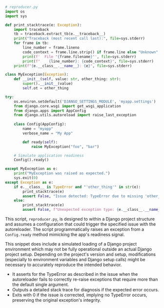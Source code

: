 ```python
# reproducer.py
import os
import sys

def print_stacktrace(e: Exception):
    import traceback
    tb = traceback.extract_tb(e.__traceback__)
    print("Traceback (most recent call last):", file=sys.stderr)
    for frame in tb:
        line_number = frame.lineno
        code_context = frame.line.strip() if frame.line else "Unknown"
        print(f'  File "{frame.filename}"', file=sys.stderr)
        print(f"    {line_number}: {code_context}", file=sys.stderr)
    print(f"{e.__class__.__name__}: {e}", file=sys.stderr)

class MyException(Exception):
    def __init__(self, value: str, other_thing: str):
        super().__init__(value)
        self.ot = other_thing

try:
    os.environ.setdefault('DJANGO_SETTINGS_MODULE', 'myapp.settings')
    from django.core.wsgi import get_wsgi_application
    from django.apps import AppConfig    
    from django.utils.autoreload import raise_last_exception
    
    class Config(AppConfig):
        name = "myapp"
        verbose_name = "My App"

        def ready(self):
            raise MyException("foo", "bar")

    # Simulate application readiness
    Config().ready()

except MyException as e:
    print("MyException was raised as expected.")
    sys.exit(0)
except Exception as e:
    if e.__class__ is TypeError and "'other_thing'" in str(e):
        print_stacktrace(e)
        assert False, "Issue detected: TypeError due to missing 'other_thing' argument. Original exception was masked."
    else:
        print_stacktrace(e)
        assert False, f"Unexpected exception type: {e.__class__.__name__}"
```

This script, `reproducer.py`, is designed to within a Django project structure and assumes a configuration that could trigger the specified issue with the autoreloader. The script programmatically raises an exception from a `Config.ready` method mimicking the app's readiness signal. 

This snippet does include a simulated loading of a Django project environment which may not be fully operational outside an actual Django project setup. Depending on the project's version and setup, modifications (especially to environment variables and Django setup calls) might be necessary to accurately reproduce the intended behavior.

- It asserts for the TypeError as described in the issue when the autoreloader fails to correctly re-raise exceptions that require more than the default single argument. 
- Outputs a detailed stack trace for diagnosis if the expected error occurs.
- Exits with 0 if the issue is corrected, implying no TypeError occurs, preserving the original exception's integrity.